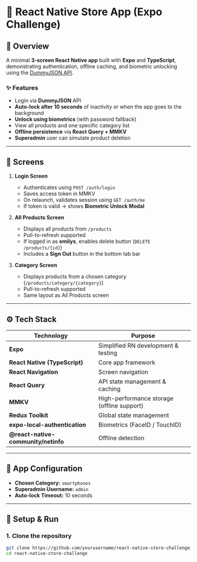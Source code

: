 # 🏪 React Native Store App (Expo Challenge)

## 📱 Overview

A minimal **3-screen React Native app** built with **Expo** and **TypeScript**, demonstrating authentication, offline caching, and biometric unlocking using the [DummyJSON API](https://dummyjson.com/docs).

### ✨ Features
- Login via **DummyJSON** API  
- **Auto-lock after 10 seconds** of inactivity or when the app goes to the background  
- **Unlock using biometrics** (with password fallback)  
- View all products and one specific category list  
- **Offline persistence** via **React Query + MMKV**  
- **Superadmin** user can simulate product deletion  

---

## 📂 Screens

1. **Login Screen**
   - Authenticates using `POST /auth/login`
   - Saves access token in MMKV
   - On relaunch, validates session using `GET /auth/me`
   - If token is valid → shows **Biometric Unlock Modal**

2. **All Products Screen**
   - Displays all products from `/products`
   - Pull-to-refresh supported
   - If logged in as **emilys**, enables delete button (`DELETE /products/{id}`)
   - Includes a **Sign Out** button in the bottom tab bar

3. **Category Screen**
   - Displays products from a chosen category (`/products/category/{category}`)
   - Pull-to-refresh supported
   - Same layout as All Products screen

---

## ⚙️ Tech Stack

| Technology | Purpose |
|-------------|----------|
| **Expo** | Simplified RN development & testing |
| **React Native (TypeScript)** | Core app framework |
| **React Navigation** | Screen navigation |
| **React Query** | API state management & caching |
| **MMKV** | High-performance storage (offline support) |
| **Redux Toolkit** | Global state management |
| **expo-local-authentication** | Biometrics (FaceID / TouchID) |
| **@react-native-community/netinfo** | Offline detection |

---

## 🧠 App Configuration

- **Chosen Category:** `smartphones`  
- **Superadmin Username:** `admin`  
- **Auto-lock Timeout:** 10 seconds  

---

## 🚀 Setup & Run

### 1. Clone the repository
```bash
git clone https://github.com/yourusername/react-native-store-challenge.git
cd react-native-store-challenge

